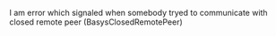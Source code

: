 I am error which signaled when somebody tryed to communicate with closed remote peer (BasysClosedRemotePeer)